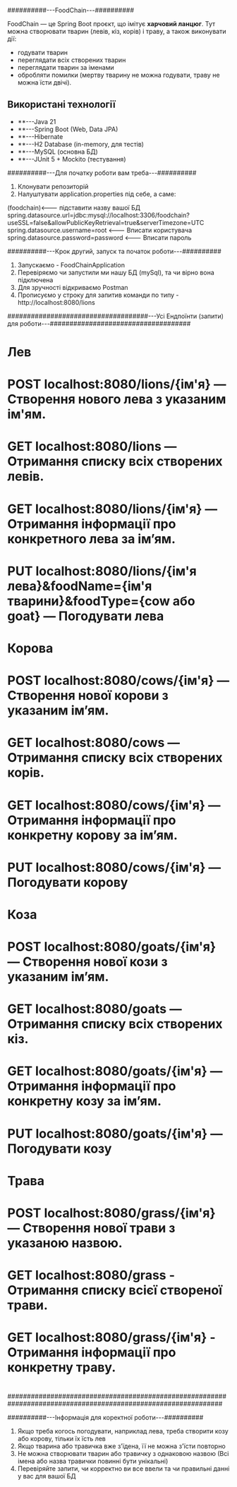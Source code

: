 ##########---FoodChain---##########

FoodChain — це Spring Boot проєкт, що імітує **харчовий ланцюг**.
Тут можна створювати тварин (левів, кіз, корів) і траву, а також виконувати дії:
- годувати тварин
- переглядати всіх створених тварин
- переглядати тварин за іменами
- обробляти помилки (мертву тварину не можна годувати, траву не можна їсти двічі).

## Використані технології
- **---Java 21
- **---Spring Boot            (Web, Data JPA)
- **---Hibernate
- **---H2 Database            (in-memory, для тестів)
- **---MySQL                  (основна БД)
- **---JUnit 5 + Mockito      (тестування)

##########---Для початку роботи вам треба---##########

1. Клонувати репозиторій  
2. Налуштувати application.properties під себе, а саме:

(foodchain)<--- підставити назву вашої БД  
spring.datasource.url=jdbc:mysql://localhost:3306/foodchain?useSSL=false&allowPublicKeyRetrieval=true&serverTimezone=UTC   
spring.datasource.username=root       <--- Вписати користувача  
spring.datasource.password=password   <--- Вписати пароль  

##########---Крок другий, запуск та початок роботи---##########

1. Запускаємо - FoodChainApplication
2. Перевіряємо чи запустили ми нашу БД (mySql), та чи вірно вона підключена
3. Для зручності відкриваємо Postman
4. Прописуємо у строку для запитив команди по типу - http://localhost:8080/lions

####################################---Усі Ендпоїнти (запити) для роботи---####################################
#                                                                                                             #
# Лев                                                                                                         #
#     POST localhost:8080/lions/{ім'я} — Створення нового лева з указаним ім'ям.                              #
#      GET localhost:8080/lions — Отримання списку всіх створених левів.                                      #
#      GET localhost:8080/lions/{ім'я} — Отримання інформації про конкретного лева за ім’ям.                  #
#      PUT localhost:8080/lions/{ім'я лева}&foodName={ім'я тварини}&foodType={cow або goat} — Погодувати лева #
#                                                                                                             #
#                                                                                                             #
#  Корова                                                                                                     #
#      POST localhost:8080/cows/{ім'я} — Створення нової корови з указаним ім’ям.                             #
#      GET localhost:8080/cows — Отримання списку всіх створених корів.                                       #
#      GET localhost:8080/cows/{ім'я} — Отримання інформації про конкретну корову за ім’ям.                   #
#      PUT localhost:8080/cows/{ім'я} — Погодувати корову                                                     #
#                                                                                                             #
#                                                                                                             #
#  Коза                                                                                                       #
#      POST localhost:8080/goats/{ім'я} — Створення нової кози з указаним ім’ям.                              #
#      GET localhost:8080/goats — Отримання списку всіх створених кіз.                                        #
#      GET localhost:8080/goats/{ім'я} — Отримання інформації про конкретну козу за ім’ям.                    #
#      PUT localhost:8080/goats/{ім'я} — Погодувати козу                                                      #
#                                                                                                             #
#                                                                                                             #
#  Трава                                                                                                      #
#      POST localhost:8080/grass/{ім'я} — Створення нової трави з указаною назвою.                            #
#      GET localhost:8080/grass - Отримання списку всієї створеної трави.                                     #
#      GET localhost:8080/grass/{ім'я} - Отримання інформації про конкретну траву.                            #
#                                                                                                             #
###############################################################################################################

##########---Інформація для коректної роботи---##########
1. Якщо треба когось погодувати, наприклад лева, треба створити козу або корову, тільки їх їсть лев
2. Якщо тварина або травичка вже з'їдена, її не можна з'їсти повторно
3. Не можна створювати тварин або травичку з однаковою назвою (Всі імена або назва травички повинні бути унікальні)
4. Перевіряйте запити, чи корректно ви все ввели та чи правильні данні у вас для вашої БД
